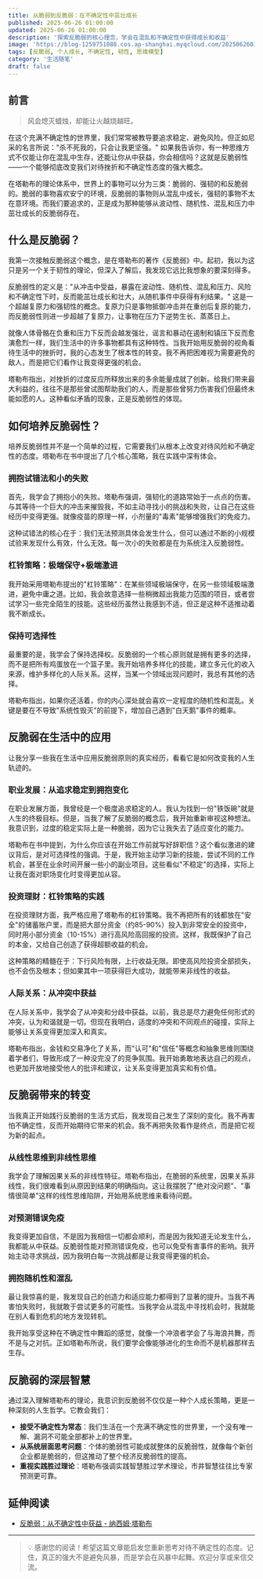 ```yaml
---
title: 从脆弱到反脆弱：在不确定性中茁壮成长
published: 2025-06-26 01:00:00
updated: 2025-06-26 01:00:00
description: '探索反脆弱的核心理念，学会在混乱和不确定性中获得成长和收益'
image: 'https://blog-1259751088.cos.ap-shanghai.myqcloud.com/20250626010422293.png?imageSlim'
tags: [反脆弱, 个人成长, 不确定性, 韧性, 思维模型]
category: '生活随笔'
draft: false
---
```


## 前言

> 风会熄灭蜡烛，却能让火越烧越旺。

在这个充满不确定性的世界里，我们常常被教导要追求稳定、避免风险。但正如尼采的名言所说："杀不死我的，只会让我更坚强。" 如果我告诉你，有一种思维方式不仅能让你在混乱中生存，还能让你从中获益，你会相信吗？这就是反脆弱性——一个能够彻底改变我们对待挫折和不确定性态度的强大概念。

在塔勒布的理论体系中，世界上的事物可以分为三类：脆弱的、强韧的和反脆弱的。脆弱的事物喜欢安宁的环境，反脆弱的事物则从混乱中成长，强韧的事物不太在意环境。而我们要追求的，正是成为那种能够从波动性、随机性、混乱和压力中茁壮成长的反脆弱存在。

## 什么是反脆弱？

我第一次接触反脆弱这个概念，是在塔勒布的著作《反脆弱》中。起初，我以为这只是另一个关于韧性的理论，但深入了解后，我发现它远比我想象的要深刻得多。

反脆弱性的定义是："从冲击中受益，暴露在波动性、随机性、混乱和压力、风险和不确定性下时，反而能茁壮成长和壮大，从随机事件中获得有利结果。" 这是一个超越复原力和强韧性的概念。复原力只是事物抵御冲击并在重创后复原的能力，而反脆弱性则进一步超越了复原力，让事物在压力下逆势生长、蒸蒸日上。

就像人体骨骼在负重和压力下反而会越发强壮，谣言和暴动在遏制和镇压下反而愈演愈烈一样，我们生活中的许多事物都具有这种特性。当我开始用反脆弱的视角看待生活中的挫折时，我的心态发生了根本性的转变。我不再把困难视为需要避免的敌人，而是把它们看作让我变得更强的机会。

塔勒布指出，对挫折的过度反应所释放出来的多余能量成就了创新。给我们带来最大利益的，往往不是那些曾试图帮助我们的人，而是那些曾努力伤害我们但最终未能如愿的人。这种看似矛盾的现象，正是反脆弱性的体现。

## 如何培养反脆弱性？

培养反脆弱性并不是一个简单的过程，它需要我们从根本上改变对待风险和不确定性的态度。塔勒布在书中提出了几个核心策略，我在实践中深有体会。

### 拥抱试错法和小的失败

首先，我学会了拥抱小的失败。塔勒布强调，强韧化的道路常始于一点点的伤害。与其等待一个巨大的冲击来摧毁我，不如主动寻找小的挑战和失败，让自己在这些经历中变得更强。就像疫苗的原理一样，小剂量的"毒素"能够增强我们的免疫力。

这种试错法的核心在于：我们无法预测具体会发生什么，但可以通过不断的小规模试验来发现什么有效，什么无效。每一次小的失败都是在为系统注入反脆弱性。

### 杠铃策略：极端保守+极端激进

我开始采用塔勒布提出的"杠铃策略"：在某些领域极端保守，在另一些领域极端激进，避免中庸之道。比如，我会故意选择一些稍微超出我能力范围的项目，或者尝试学习一些完全陌生的技能。这些经历虽然让我感到不适，但正是这种不适推动着我不断成长。

### 保持可选择性

最重要的是，我学会了保持选择权。反脆弱的一个核心原则就是拥有更多的选择，而不是把所有鸡蛋放在一个篮子里。我开始培养多样化的技能，建立多元化的收入来源，维护多样化的人际关系。这样，当某一个领域出现问题时，我总有其他的选择。

塔勒布指出，如果你还活着，你的内心深处就会喜欢一定程度的随机性和混乱。关键是要在不导致"系统性毁灭"的前提下，增加自己遇到"白天鹅"事件的概率。

## 反脆弱在生活中的应用

让我分享一些我在生活中应用反脆弱原则的真实经历，看看它是如何改变我的人生轨迹的。

### 职业发展：从追求稳定到拥抱变化

在职业发展方面，我曾经是一个极度追求稳定的人。我认为找到一份"铁饭碗"就是人生的终极目标。但是，当我了解了反脆弱的概念后，我开始重新审视这种想法。我意识到，过度的稳定实际上是一种脆弱，因为它让我失去了适应变化的能力。

塔勒布在书中提到，为什么你应该在开始工作前就写好辞职信？这个看似激进的建议背后，是对可选择性的强调。于是，我开始主动学习新的技能，尝试不同的工作机会，甚至在业余时间开展一些小的副业项目。这些看似"不稳定"的选择，实际上让我在面对职场变化时变得更加从容。

### 投资理财：杠铃策略的实践

在投资理财方面，我严格应用了塔勒布的杠铃策略。我不再把所有的钱都放在"安全"的储蓄账户里，而是把大部分资金（约85-90%）投入到非常安全的投资中，同时用小部分资金（10-15%）进行高风险高回报的投资。这样，我既保护了自己的本金，又给自己创造了获得超额收益的机会。

这种策略的精髓在于：下行风险有限，上行收益无限。即使高风险投资全部损失，也不会伤及根本；但如果其中一项获得巨大成功，就能带来非线性的收益。

### 人际关系：从冲突中获益

在人际关系中，我学会了从冲突和分歧中获益。以前，我总是尽力避免任何形式的冲突，认为和谐就是一切。但现在我明白，适度的冲突和不同观点的碰撞，实际上能够让关系变得更加深入和真实。

塔勒布指出，金钱和交易净化了关系，而"认可"和"信任"等概念和抽象思维则围绕着学者们，导致形成了一种没完没了的竞争氛围。我开始勇敢地表达自己的观点，也更加开放地接受他人的批评和建议，让关系变得更加真实和有价值。

## 反脆弱带来的转变

当我真正开始践行反脆弱的生活方式后，我发现自己发生了深刻的变化。我不再害怕不确定性，反而开始期待它带来的机会。我不再把失败看作是终点，而是把它视为新的起点。

### 从线性思维到非线性思维

我学会了理解因果关系的非线性特征。塔勒布指出，在脆弱的系统里，因果关系非线性，我们很难看到从原因到结果的明确指向。这让我摆脱了"绝对没问题"、"事情很简单"这样的线性思维陷阱，开始用系统思维来看待问题。

### 对预测错误免疫

我变得更加自信，不是因为我相信一切都会顺利，而是因为我知道无论发生什么，我都能从中获益。反脆弱性能对预测错误免疫，也可以免受有害事件的影响。我开始主动寻求挑战，因为我明白每一次挑战都是让我变得更强的机会。

### 拥抱随机性和混乱

最让我惊喜的是，我发现自己的创造力和适应能力都得到了显著的提升。当我不再害怕失败时，我就敢于尝试更多的可能性。当我学会从混乱中寻找机会时，我就能在别人看到危机的地方发现转机。

我开始享受这种在不确定性中舞蹈的感觉，就像一个冲浪者学会了与海浪共舞，而不是与之对抗。正如塔勒布所说，我们要学会像能够进化的生命而不是机器那样去生存。

## 反脆弱的深层智慧

通过深入理解塔勒布的理论，我意识到反脆弱不仅仅是一种个人成长策略，更是一种深刻的人生哲学。它教会我们：

- **接受不确定性为常态**：我们生活在一个充满不确定性的世界里，一个没有唯一解、漏洞不可能全部都补上的世界里。
- **从系统层面思考问题**：个体的脆弱性可能成就整体的反脆弱性，就像每个新创企业都是脆弱的，但这推动了整个经济反脆弱性的提高。
- **重视实践胜过理论**：塔勒布强调实践智慧胜过学术理论，市井智慧往往比专家预测更可靠。

## 延伸阅读
- [反脆弱：从不确定性中获益 - 纳西姆·塔勒布](https://book.douban.com/subject/25782902/)

---

> 💡 感谢您的阅读！希望这篇文章能启发您重新思考对待不确定性的态度。记住，真正的强大不是避免风暴，而是学会在风暴中起舞。欢迎分享或来信交流。
